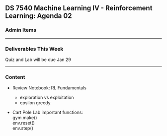 ## DS 7540 Machine Learning IV - Reinforcement Learning: Agenda 02



### Admin Items


---

### Deliverables This Week

Quiz and Lab will be due Jan 29

---

### Content

- Review Notebook: RL Fundamentals
  - exploration vs exploitation
  - epsilon greedy

- Cart Pole Lab
  important functions:  
  gym.make()  
  env.reset()  
  env.step()
